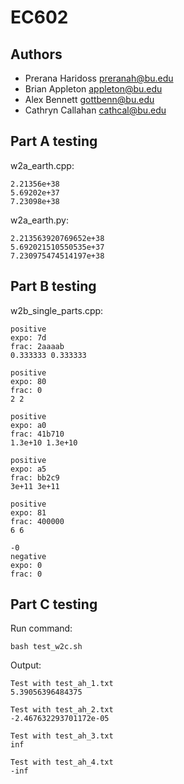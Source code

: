 # EC602

## Authors
- Prerana Haridoss preranah@bu.edu
- Brian Appleton appleton@bu.edu
- Alex Bennett gottbenn@bu.edu
- Cathryn Callahan cathcal@bu.edu

## Part A testing
w2a_earth.cpp:
```
2.21356e+38
5.69202e+37
7.23098e+38
```
w2a_earth.py:
```
2.213563920769652e+38
5.692021510550535e+37
7.230975474514197e+38
```
## Part B testing
w2b_single_parts.cpp:
```
positive
expo: 7d
frac: 2aaaab
0.333333 0.333333

positive
expo: 80
frac: 0
2 2

positive
expo: a0
frac: 41b710
1.3e+10 1.3e+10

positive
expo: a5
frac: bb2c9
3e+11 3e+11

positive
expo: 81
frac: 400000
6 6

-0
negative
expo: 0
frac: 0
```

## Part C testing
Run command:
```
bash test_w2c.sh
```
Output:
```
Test with test_ah_1.txt
5.39056396484375

Test with test_ah_2.txt
-2.467632293701172e-05

Test with test_ah_3.txt
inf

Test with test_ah_4.txt
-inf
```
